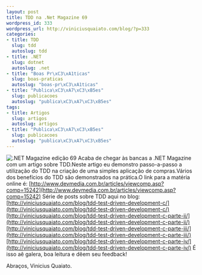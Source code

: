 ```yaml
---
layout: post
title: TDD na .Net Magazine 69
wordpress_id: 333
wordpress_url: http://viniciusquaiato.com/blog/?p=333
categories:
- title: TDD
  slug: tdd
  autoslug: tdd
- title: .NET
  slug: dotnet
  autoslug: .net
- title: "Boas Pr\xC3\xA1ticas"
  slug: boas-praticas
  autoslug: "boas-pr\xC3\xA1ticas"
- title: "Publica\xC3\xA7\xC3\xB5es"
  slug: publicacoes
  autoslug: "publica\xC3\xA7\xC3\xB5es"
tags:
- title: Artigos
  slug: artigos
  autoslug: artigos
- title: "Publica\xC3\xA7\xC3\xB5es"
  slug: publicacoes
  autoslug: "publica\xC3\xA7\xC3\xB5es"
---
```


![.NET Magazine edição 69](http://viniciusquaiato.com/images_posts/capa_online_net691-256x300.jpg ".NET Magazine edição 69")
Acaba de chegar às bancas a .NET Magazine com um artigo sobre TDD.Neste artigo eu demonstro passo-a-passo a utilização do TDD na criação de uma simples aplicação de compras.Vários dos benefícios do TDD são demonstrados na prática.O link para a matéria online é: [http://www.devmedia.com.br/articles/viewcomp.asp?comp=15242](http://www.devmedia.com.br/articles/viewcomp.asp?comp=15242)
Série de posts sobre TDD aqui no blog:[http://viniciusquaiato.com/blog/tdd-test-driven-development-c/](http://viniciusquaiato.com/blog/tdd-test-driven-development-c/)[http://viniciusquaiato.com/blog/tdd-test-driven-development-c-parte-ii/](http://viniciusquaiato.com/blog/tdd-test-driven-development-c-parte-ii/)[http://viniciusquaiato.com/blog/tdd-test-driven-development-c-parte-iii/](http://viniciusquaiato.com/blog/tdd-test-driven-development-c-parte-iii/)[http://viniciusquaiato.com/blog/tdd-test-driven-development-c-parte-iv/](http://viniciusquaiato.com/blog/tdd-test-driven-development-c-parte-iv/)
É isso aê galera, boa leitura e dêem seu feedback!

Abraços,
 Vinicius Quaiato.
